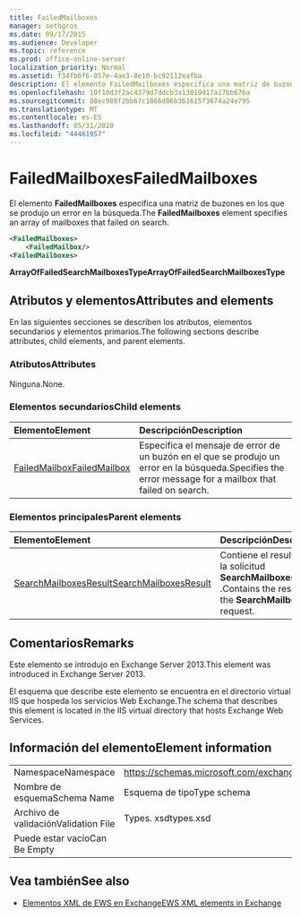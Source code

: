 ```yaml
---
title: FailedMailboxes
manager: sethgros
ms.date: 09/17/2015
ms.audience: Developer
ms.topic: reference
ms.prod: office-online-server
localization_priority: Normal
ms.assetid: f34fb6f6-057e-4ae3-8e10-bc92112eafba
description: El elemento FailedMailboxes especifica una matriz de buzones en los que se produjo un error en la búsqueda.
ms.openlocfilehash: 10f10d3f2ac4379d7ddcb3a13019d17a17bb676a
ms.sourcegitcommit: 88ec988f2bb67c1866d06b361615f3674a24e795
ms.translationtype: MT
ms.contentlocale: es-ES
ms.lasthandoff: 05/31/2020
ms.locfileid: "44461957"
---
```

# <a name="failedmailboxes"></a><span data-ttu-id="577c2-103">FailedMailboxes</span><span class="sxs-lookup"><span data-stu-id="577c2-103">FailedMailboxes</span></span>

<span data-ttu-id="577c2-104">El elemento **FailedMailboxes** especifica una matriz de buzones en los que se produjo un error en la búsqueda.</span><span class="sxs-lookup"><span data-stu-id="577c2-104">The **FailedMailboxes** element specifies an array of mailboxes that failed on search.</span></span> 
  
```XML
<FailedMailboxes>
    <FailedMailbox/>
<FailedMailboxes>
```

 <span data-ttu-id="577c2-105">**ArrayOfFailedSearchMailboxesType**</span><span class="sxs-lookup"><span data-stu-id="577c2-105">**ArrayOfFailedSearchMailboxesType**</span></span>
## <a name="attributes-and-elements"></a><span data-ttu-id="577c2-106">Atributos y elementos</span><span class="sxs-lookup"><span data-stu-id="577c2-106">Attributes and elements</span></span>

<span data-ttu-id="577c2-107">En las siguientes secciones se describen los atributos, elementos secundarios y elementos primarios.</span><span class="sxs-lookup"><span data-stu-id="577c2-107">The following sections describe attributes, child elements, and parent elements.</span></span>
  
### <a name="attributes"></a><span data-ttu-id="577c2-108">Atributos</span><span class="sxs-lookup"><span data-stu-id="577c2-108">Attributes</span></span>

<span data-ttu-id="577c2-109">Ninguna.</span><span class="sxs-lookup"><span data-stu-id="577c2-109">None.</span></span>
  
### <a name="child-elements"></a><span data-ttu-id="577c2-110">Elementos secundarios</span><span class="sxs-lookup"><span data-stu-id="577c2-110">Child elements</span></span>

|<span data-ttu-id="577c2-111">**Elemento**</span><span class="sxs-lookup"><span data-stu-id="577c2-111">**Element**</span></span>|<span data-ttu-id="577c2-112">**Descripción**</span><span class="sxs-lookup"><span data-stu-id="577c2-112">**Description**</span></span>|
|:-----|:-----|
|[<span data-ttu-id="577c2-113">FailedMailbox</span><span class="sxs-lookup"><span data-stu-id="577c2-113">FailedMailbox</span></span>](failedmailbox.md) <br/> |<span data-ttu-id="577c2-114">Especifica el mensaje de error de un buzón en el que se produjo un error en la búsqueda.</span><span class="sxs-lookup"><span data-stu-id="577c2-114">Specifies the error message for a mailbox that failed on search.</span></span>  <br/> |
   
### <a name="parent-elements"></a><span data-ttu-id="577c2-115">Elementos principales</span><span class="sxs-lookup"><span data-stu-id="577c2-115">Parent elements</span></span>

|<span data-ttu-id="577c2-116">**Elemento**</span><span class="sxs-lookup"><span data-stu-id="577c2-116">**Element**</span></span>|<span data-ttu-id="577c2-117">**Descripción**</span><span class="sxs-lookup"><span data-stu-id="577c2-117">**Description**</span></span>|
|:-----|:-----|
|[<span data-ttu-id="577c2-118">SearchMailboxesResult</span><span class="sxs-lookup"><span data-stu-id="577c2-118">SearchMailboxesResult</span></span>](searchmailboxesresult.md) <br/> |<span data-ttu-id="577c2-119">Contiene el resultado de la solicitud **SearchMailboxes** .</span><span class="sxs-lookup"><span data-stu-id="577c2-119">Contains the result of the **SearchMailboxes** request.</span></span>  <br/> |
   
## <a name="remarks"></a><span data-ttu-id="577c2-120">Comentarios</span><span class="sxs-lookup"><span data-stu-id="577c2-120">Remarks</span></span>

<span data-ttu-id="577c2-121">Este elemento se introdujo en Exchange Server 2013.</span><span class="sxs-lookup"><span data-stu-id="577c2-121">This element was introduced in Exchange Server 2013.</span></span>
  
<span data-ttu-id="577c2-122">El esquema que describe este elemento se encuentra en el directorio virtual IIS que hospeda los servicios Web Exchange.</span><span class="sxs-lookup"><span data-stu-id="577c2-122">The schema that describes this element is located in the IIS virtual directory that hosts Exchange Web Services.</span></span>
  
## <a name="element-information"></a><span data-ttu-id="577c2-123">Información del elemento</span><span class="sxs-lookup"><span data-stu-id="577c2-123">Element information</span></span>

|||
|:-----|:-----|
|<span data-ttu-id="577c2-124">Namespace</span><span class="sxs-lookup"><span data-stu-id="577c2-124">Namespace</span></span>  <br/> |https://schemas.microsoft.com/exchange/services/2006/types  <br/> |
|<span data-ttu-id="577c2-125">Nombre de esquema</span><span class="sxs-lookup"><span data-stu-id="577c2-125">Schema Name</span></span>  <br/> |<span data-ttu-id="577c2-126">Esquema de tipo</span><span class="sxs-lookup"><span data-stu-id="577c2-126">Type schema</span></span>  <br/> |
|<span data-ttu-id="577c2-127">Archivo de validación</span><span class="sxs-lookup"><span data-stu-id="577c2-127">Validation File</span></span>  <br/> |<span data-ttu-id="577c2-128">Types. xsd</span><span class="sxs-lookup"><span data-stu-id="577c2-128">types.xsd</span></span>  <br/> |
|<span data-ttu-id="577c2-129">Puede estar vacío</span><span class="sxs-lookup"><span data-stu-id="577c2-129">Can Be Empty</span></span>  <br/> ||
   
## <a name="see-also"></a><span data-ttu-id="577c2-130">Vea también</span><span class="sxs-lookup"><span data-stu-id="577c2-130">See also</span></span>



- [<span data-ttu-id="577c2-131">Elementos XML de EWS en Exchange</span><span class="sxs-lookup"><span data-stu-id="577c2-131">EWS XML elements in Exchange</span></span>](ews-xml-elements-in-exchange.md)

